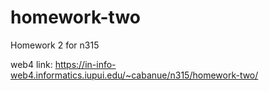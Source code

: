 # homework-two

Homework 2 for n315

web4 link: https://in-info-web4.informatics.iupui.edu/~cabanue/n315/homework-two/
